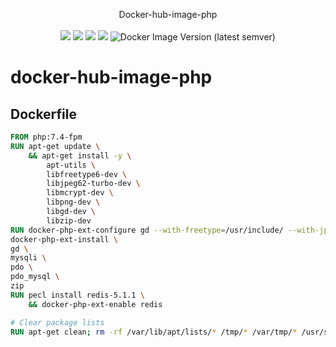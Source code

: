 <p align = "center">
Docker-hub-image-php
<br><br>
<img src="https://img.shields.io/docker/cloud/automated/lip8up/php?style=flat-square">
<img src="https://img.shields.io/docker/cloud/build/lip8up/php?style=flat-square">
<img src="https://img.shields.io/docker/pulls/lip8up/php.svg?style=flat-square">
<img src="https://img.shields.io/docker/v/lip8up/php?sort=date&style=flat-square">
<img alt="Docker Image Version (latest semver)" src="https://img.shields.io/docker/v/lip8up/php?sort=semver&style=flat-square">
</p>

# docker-hub-image-php

## Dockerfile

```Dockerfile
FROM php:7.4-fpm
RUN apt-get update \
    && apt-get install -y \
        apt-utils \
        libfreetype6-dev \
        libjpeg62-turbo-dev \
        libmcrypt-dev \
        libpng-dev \
        libgd-dev \
        libzip-dev
RUN docker-php-ext-configure gd --with-freetype=/usr/include/ --with-jpeg=/usr/include/ && \
docker-php-ext-install \
gd \
mysqli \
pdo \
pdo_mysql \
zip
RUN pecl install redis-5.1.1 \
    && docker-php-ext-enable redis

# Clear package lists
RUN apt-get clean; rm -rf /var/lib/apt/lists/* /tmp/* /var/tmp/* /usr/share/doc/*
```
